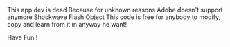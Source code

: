 This app dev is dead Because for unknown reasons Adobe doesn't support anymore Shockwave Flash Object
This code is free for anybody to modify, copy and learn from it in anyway he want!

Have Fun !